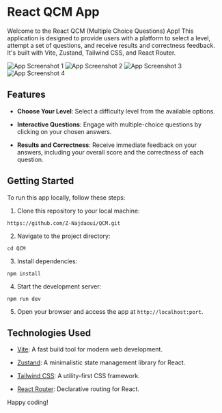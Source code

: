 # React QCM App

Welcome to the React QCM (Multiple Choice Questions) App! This application is designed to provide users with a platform to select a level, attempt a set of questions, and receive results and correctness feedback. It's built with Vite, Zustand, Tailwind CSS, and React Router.

![App Screenshot 1](./src/assets/screenshot_1.png)
![App Screenshot 2](./src/assets/screenshot_2.png)
![App Screenshot 3](./src/assets/screenshot_3.png)
![App Screenshot 4](./src/assets/screenshot_4.png)

## Features

- **Choose Your Level**: Select a difficulty level from the available options.

- **Interactive Questions**: Engage with multiple-choice questions by clicking on your chosen answers.

- **Results and Correctness**: Receive immediate feedback on your answers, including your overall score and the correctness of each question.

## Getting Started

To run this app locally, follow these steps:

1. Clone this repository to your local machine:

```
https://github.com/Z-Najdaoui/QCM.git
```

2. Navigate to the project directory:

```
cd QCM
```

3. Install dependencies:

```
npm install
```

4. Start the development server:

```
npm run dev
```

5. Open your browser and access the app at `http://localhost:port`.

## Technologies Used

- [Vite](https://vitejs.dev/): A fast build tool for modern web development.

- [Zustand](https://github.com/pmndrs/zustand): A minimalistic state management library for React.

- [Tailwind CSS](https://tailwindcss.com/): A utility-first CSS framework.

- [React Router](https://reactrouter.com/): Declarative routing for React.

Happy coding!
